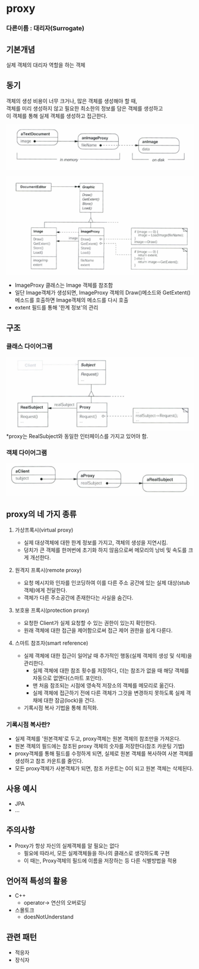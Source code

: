 # proxy
### 다른이름 : 대리자(Surrogate)

## 기본개념 
실제 객체의 대리자 역할을 하는 객체

## 동기
객체의 생성 비용이 너무 크거나, 많은 객체를 생성해야 할 때,  
객체를 미리 생성하지 않고 필요한 최소한의 정보를 담은 객체를 생성하고  
이 객체를 통해 실제 객체를 생성하고 접근한다.    
  
![./example2.png](example2.png)  

![./example.png](example.png)
- ImageProxy 클래스는 Image 객체를 참조함
- 일단 Image객체가 생성되면, ImageProxy 객체의 Draw()메소드와 GetExtent()메소드를 호출하면 Image객체의 메소드를 다시 호출
- extent 필드를 통해 '한계 정보'의 관리

## 구조
### 클래스 다이어그램
![./structure.png](structure.png)
*proxy는 RealSubject와 동일한 인터페이스를 가지고 있어야 함.
### 객체 다이어그램
![./structure2.png](structure2.png)

## proxy의 네 가지 종류
1. 가상프록시(virtual proxy)
    - 실제 대상객체에 대한 한계 정보를 가지고, 객체의 생성을 지연시킴.
    - 덩치가 큰 객체를 한꺼번에 초기화 하지 않음으로써 메모리의 낭비 및 속도를 크게 개선한다.

2. 원격지 프록시(remote proxy)  
    - 요청 메시지와 인자를 인코딩하여 이를 다른 주소 공간에 있는 실제 대상(stub 객체)에게 전달한다.
    - 객체가 다른 주소공간에 존재한다는 사실을 숨긴다.
    
3. 보호용 프록시(protection proxy)
    - 요청한 Client가 실제 요청할 수 있는 권한이 있는지 확인한다.
    - 원래 객체에 대한 접근을 제어함으로써 접근 제어 권한을 쉽게 다룬다.
    
4. 스마트 참조자(smart reference)
    - 실제 객체에 대한 접근이 일어날 때 추가적인 행동(실제 객체의 생성 및 삭제)을 관리한다.
        - 실제 객체에 대한 참조 횟수를 저장하다, 더는 참조가 없을 때 해당 객체를 자동으로 없앤다(스마트 포인터).
        - 맨 처음 참조되는 시점에 영속적 저장소의 객체를 메모리로 옮긴다.
        - 실제 객체에 접근하기 전에 다른 객체가 그것을 변경하지 못하도록 실제 객채에 대한 잠금(lock)을 건다.
    - 기록시점 복사 기법을 통해 최적화.

### 기록시점 복사란?
- 실제 객체를 '원본객체'로 두고, proxy객체는 원본 객체의 참조만을 가져온다.
- 원본 객체의 필드에는 참조된 proxy 객체의 숫자를 저장한다(참조 카운팅 기법)
- proxy객체를 통해 필드를 수정하게 되면, 실제로 원본 객체를 복사하여 사본 객체를 생성하고 참조 카운트를 줄인다.
- 모든 proxy객체가 사본객체가 되면, 참조 카운트는 0이 되고 원본 객체는 삭제된다.

## 사용 예시
- JPA
- ...

## 주의사항
- Proxy가 항상 자신의 실제객체를 알 필요는 없다
    - 필요에 따라서, 모든 실제객체들을 하나의 클래스로 생각하도록 구현
    - 이 때는, Proxy객체의 필드에 이름을 저장하는 등 다른 식별방법을 적용
    
## 언어적 특성의 활용
- C++ 
    - operator-> 연산의 오버로딩
- 스몰토크
    - doesNotUnderstand

## 관련 패턴
- 적응자
- 장식자 